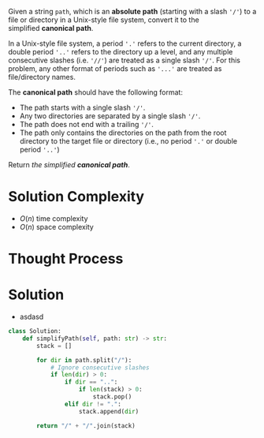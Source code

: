 Given a string `path`, which is an **absolute path** (starting with a slash `'/'`) to a file or directory in a Unix-style file system, convert it to the simplified **canonical path**.

In a Unix-style file system, a period `'.'` refers to the current directory, a double period `'..'` refers to the directory up a level, and any multiple consecutive slashes (i.e. `'//'`) are treated as a single slash `'/'`. For this problem, any other format of periods such as `'...'` are treated as file/directory names.

The **canonical path** should have the following format:

- The path starts with a single slash `'/'`.
- Any two directories are separated by a single slash `'/'`.
- The path does not end with a trailing `'/'`.
- The path only contains the directories on the path from the root directory to the target file or directory (i.e., no period `'.'` or double period `'..'`)

Return _the simplified **canonical path**_.
# Solution Complexity
- $O(n)$ time complexity
- $O(n)$ space complexity
# Thought Process
# Solution
- asdasd
```Python
class Solution:
	def simplifyPath(self, path: str) -> str:
		stack = []

		for dir in path.split("/"):
			# Ignore consecutive slashes
			if len(dir) > 0:
				if dir == "..":
					if len(stack) > 0:
						stack.pop()
				elif dir != ".":
					stack.append(dir)

		return "/" + "/".join(stack)
```